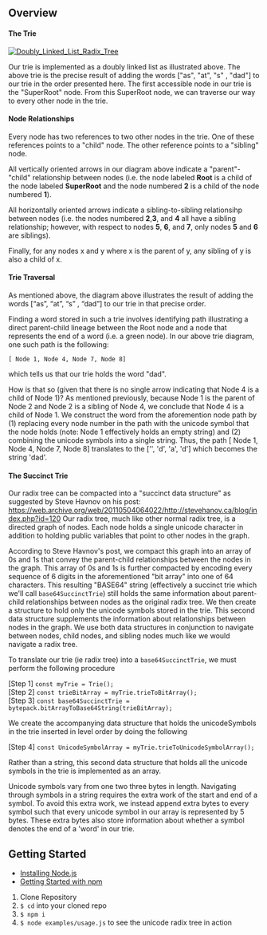 ## Overview
#### The Trie

[![Doubly_Linked_List_Radix_Tree](https://i.imgur.com/T7ezka6.png)](https://en.wikipedia.org/wiki/Trie#Implementation_strategies)

Our trie is implemented as a doubly linked list as illustrated above. The above trie is the precise result of adding the words ["as", "at", "s" , "dad"] to our trie in the order presented here. The first accessible node in our trie is the "SuperRoot" node. From this SuperRoot node, we can traverse our way to every other node in the trie.

#### Node Relationships
Every node has two references to two other nodes in the trie. One of these references points to a "child" node. The other reference points to a "sibling" node.

All vertically oriented arrows in our diagram above indicate a "parent"-"child" relationship between nodes (i.e. the node labeled **Root** is a child of the node labeled **SuperRoot** and the node numbered **2** is a child of the node numbered **1**).

All horizontally oriented arrows indicate a sibling-to-sibling relationsihp between nodes (i.e. the nodes numbered **2**,**3**, and **4** all have a sibling relationship; however, with respect to nodes **5**, **6**, and **7**, only nodes **5** and **6** are siblings).

Finally, for any nodes x and y where x is the parent of y, any sibling of y is also a child of x.

#### Trie Traversal
As mentioned above, the diagram above illustrates the result of adding the words [“as”, “at”, “s” , “dad”] to our trie in that precise order.

Finding a word stored in such a trie involves identifying path illustrating a direct parent-child lineage between the Root node and a node that represents the end of a word (i.e. a green node). In our above trie diagram, one such path is the following:

    [ Node 1, Node 4, Node 7, Node 8]

which tells us that our trie holds the word "dad". 

How is that so (given that there is no single arrow indicating that Node 4 is a child of Node 1)? As mentioned previously, because Node 1 is the parent of Node 2 and Node 2 is a sibling of Node 4, we conclude that Node 4 is a child of Node 1. We construct the word from the aforemention node path by (1) replacing every node number in the path with the unicode symbol that the node holds (note: Node 1 effectively holds an empty string) and (2) combining the unicode symbols into a single string. Thus, the path [ Node 1, Node 4, Node 7, Node 8] translates to the ['', 'd', 'a', 'd'] which becomes the string 'dad'.

#### The Succinct Trie


Our radix tree can be compacted into a "succinct data structure" as suggested by Steve Havnov on his post: https://web.archive.org/web/20110504064022/http://stevehanov.ca/blog/index.php?id=120 Our radix tree, much like other normal radix tree, is a directed graph of nodes. Each node holds a single unicode character in addition to holding public variables that point to other nodes in the graph.

According to Steve Havnov's post, we compact this graph into an array of 0s and 1s that convey the parent-child relationships between the nodes in the graph. This array of 0s and 1s is further compacted by encoding every sequence of 6 digits in the aforementioned "bit array" into one of 64 characters. This resulting "BASE64" string (effectively a succinct trie which we'll call `base64SuccinctTrie`) still holds the same information about parent-child relationships between nodes as the original radix tree. We then create a structure to hold only the unicode symbols stored in the trie. This second data structure supplements the information about relationships between nodes in the graph. We use both data structures in conjunction to navigate between nodes, child nodes, and sibling nodes much like we would navigate a radix tree.


To translate our trie (ie radix tree) into a `base64SuccinctTrie`, we must perform the following procedure

[Step 1] `const myTrie = Trie();` <br />
[Step 2] `const trieBitArray = myTrie.trieToBitArray();` <br />
[Step 3] `const base64SuccinctTrie = bytepack.bitArrayToBase64String(trieBitArray);` <br />

We create the accompanying data structure that holds the unicodeSymbols in the trie inserted in level order by doing the following

[Step 4] `const UnicodeSymbolArray = myTrie.trieToUnicodeSymbolArray();`

Rather than a string, this second data structure that holds all the unicode symbols in the trie is implemented as an array.

Unicode symbols vary from one two three bytes in length. Navigating through symbols in a string requires the extra work of the start and end of a symbol. To avoid this extra work, we instead append extra bytes to every symbol such that every unicode symbol in our array is represented by 5 bytes. These extra bytes also store information about whether a symbol denotes the end of a 'word' in our trie.


## Getting Started
* [Installing Node.js]
* [Getting Started with npm]


1) Clone Repository
2) `$ cd` into your cloned repo
3) `$ npm i`
4) `$ node examples/usage.js` to see the unicode radix tree in action

[//]: # (These are reference links used in the body of this note and get stripped out when the markdown processor does its job. There is no need to format nicely because it shouldn't be seen. Thanks SO - http://stackoverflow.com/questions/4823468/store-comments-in-markdown-syntax)


   [Installing Node.js]: <https://nodejs.org/en/download/>
   [Getting Started with npm]: <https://docs.npmjs.com/getting-started/installing-node/>
